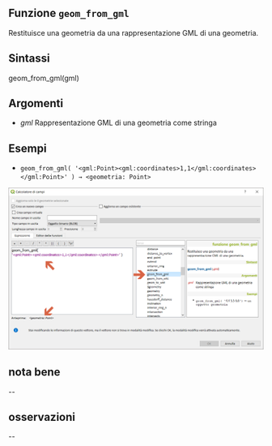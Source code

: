 ## Funzione `geom_from_gml`

Restituisce una geometria da una rappresentazione GML di una geometria.

## Sintassi

geom_from_gml(gml)

## Argomenti

* _gml_ Rappresentazione GML di una geometria come stringa

## Esempi

* `geom_from_gml( '<gml:Point><gml:coordinates>1,1</gml:coordinates></gml:Point>' ) → <geometria: Point>`

<img src="/img/geometria/geom_from_gml/geom_from_gml1.png">

## nota bene

--

## osservazioni

--